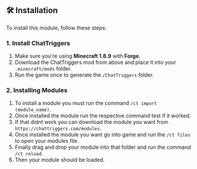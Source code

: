 ## 🛠️ Installation

To install this module, follow these steps:

### 1. Install ChatTriggers

1. Make sure you're using **Minecraft 1.8.9** with **Forge**.
2. Download the ChatTriggers mod from above and place it into your `.minecraft/mods` folder.
3. Run the game once to generate the `/ChatTriggers` folder.

### 2. Installing Modules

1. To install a module you must run the command `/ct import (module_name)`.
2. Once installed the module run the respective command test if it worked.
3. If that didnt work you can download the module you want from  `https://chattriggers.com/modules`.
4. Once installed the module you want go into game and run the  `/ct files` to open your modules file.
5. Finally drag and drop your module into that folder and run the command  `/ct reload`.
6. Then your module should be loaded.
